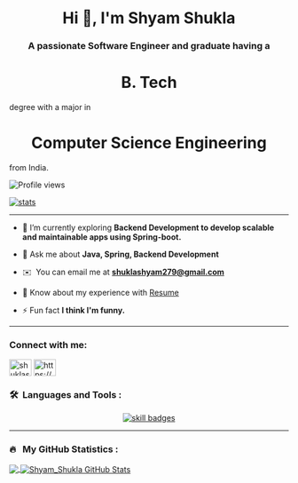 
<!-- Overview & Trophy -->

<h1 align="center">Hi 👋, I'm Shyam Shukla</h1>
<h3 align="center">A passionate Software Engineer and graduate having a <h1 align="center">B. Tech</h1> degree with a major in <h1 align="center">Computer Science Engineering</h1> from India.</h3>


<p align="left"> <img src="https://komarev.com/ghpvc/?username=shuklashyam279&label=Profile%20views&color=0e75b6&style=flat" alt="Profile views" /> </p>

<p align="left"> <a href="https://github.com/ryo-ma/github-profile-trophy"><img src="https://github-profile-trophy.vercel.app/?username=shuklashyam279" alt="stats" /></a> </p>

<!-- Language & Statistics -->

<!-- About Me -->

-----

[//]: # (- 🔭 I’m currently working on [<Project name>]&#40;<project Link>&#41;)

- 🌱 I’m currently exploring **Backend Development to develop scalable and maintainable apps using Spring-boot.**

[//]: # (- 👯 I’m looking to collaborate on [<Project name>]&#40;<project Link>&#41;)

[//]: # (- 🤝 I’m looking for help with [<Project name>]&#40;<project Link>&#41;)

- 💬 Ask me about **Java, Spring, Backend Development**

- ✉️ &nbsp;You can email me at  **shuklashyam279@gmail.com**

- 📄 Know about my experience with <a href="https://drive.google.com/drive/folders/1TBWOzJyY1jyjJWxApSnP7ikP0mAynYXY"> Resume </a>

- ⚡ Fun fact **I think I'm funny.**

-----

<h3 align="left">Connect with me:</h3>
<p align="left">
<a href="https://twitter.com/shuklashyam27" target="blank"><img align="center" src="https://raw.githubusercontent.com/rahuldkjain/github-profile-readme-generator/master/src/images/icons/Social/twitter.svg" alt="shuklashyam27" height="30" width="40" /></a>
<a href="https://linkedin.com/in/https://www.linkedin.com/in/shuklashyam279/" target="blank"><img align="center" src="https://raw.githubusercontent.com/rahuldkjain/github-profile-readme-generator/master/src/images/icons/Social/linked-in-alt.svg" alt="https://www.linkedin.com/in/shuklashyam279/" height="30" width="40" /></a>
<!--  <a href="mailto:shuklashyam279@gmail.com"><img alt="Gmail" src="https://img.shields.io/badge/Gmail-D14836?style=flat&logo=gmail&logoColor=white" /></a> &nbsp; -->
</p>

### 🛠 &nbsp;Languages and Tools :

<p align="center">
  <a href="https://skillicons.dev">
    <img src="https://skillicons.dev/icons?i=java,js,spring,maven,hibernate,jenkins,html,css,nodejs,mysql,postgresql,mongodb,redis,rabbitmq,git,vscode,idea,aws,docker,nginx,postman,selenium"  alt="skill badges"/>
  </a>
</p>

---

### 🔥 &nbsp; My GitHub Statistics :

<a href="https://github.com/shuklashyam279">
  <img align="center" src="https://github-readme-stats.vercel.app/api/top-langs/?username=shuklashyam279&hide_progress=true&show_icons=true&hide=java&line_height=27&locale=en&count_private=true&layout=compact&theme=radical" />
</a>
<a href="https://github.com/shuklashyam279">
  <img align="center" src="https://github-readme-stats.vercel.app/api?username=shuklashyam279&show_icons=true&line_height=27&count_private=true&theme=radical" alt="Shyam_Shukla GitHub Stats" />
</a>

<!-- Working Here:END -->
